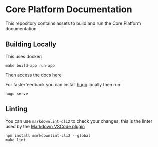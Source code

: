 # Core Platform Documentation

This repository contains assets to build and run the Core Platform documentation.

## Building Locally

This uses docker:

```shell
make build-app run-app
```

Then access the docs [here](http://localhost:8080)

For fasterfeedback you can install [hugo](https://gohugo.io/) locally then run:

```shell
hugo serve
```

## Linting

You can use `markdownlint-cli2` to check your changes, this is the linter used by the [Markdown VSCode plugin](https://marketplace.visualstudio.com/items?itemName=yzhang.markdown-all-in-one)

```shell
npm install markdownlint-cli2 --global
make lint
```
